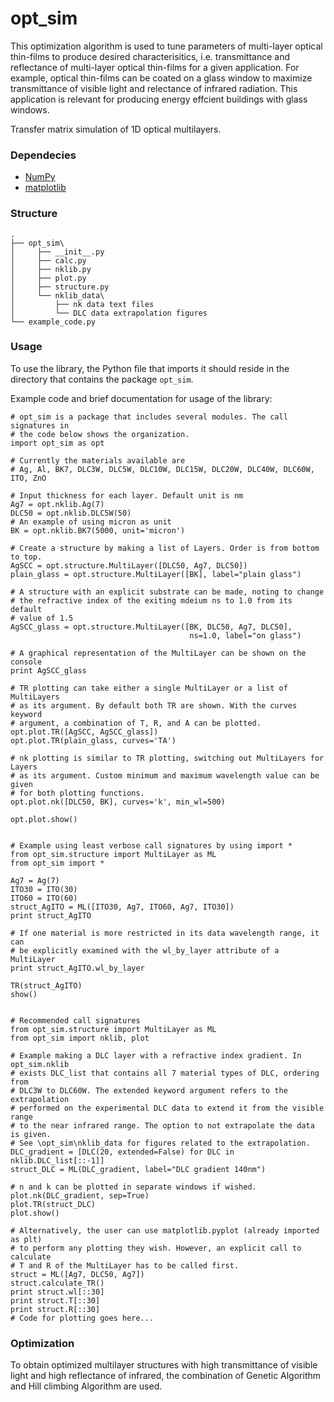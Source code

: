 # opt_sim 
This optimization algorithm is used to tune parameters of multi-layer optical thin-films to produce desired characterisitics, i.e. transmittance and reflectance of multi-layer optical thin-films for a given application. For example, optical thin-films can be coated on a glass window to maximize transmittance of visible light and relectance of infrared radiation. This application is relevant for producing energy effcient buildings with glass windows. 

Transfer matrix simulation of 1D optical multilayers.

### Dependecies

- [NumPy](http://www.numpy.org/)
- [matplotlib](http://matplotlib.org/)

### Structure

```
.
├── opt_sim\
│	  ├── __init__.py
│	  ├── calc.py
│	  ├── nklib.py
│	  ├── plot.py
│	  ├── structure.py
│	  └── nklib_data\
│		  ├── nk data text files
│		  └── DLC data extrapolation figures
└── example_code.py
```

### Usage

To use the library, the Python file that imports it should reside in the directory that contains the package `opt_sim`.

Example code and brief documentation for usage of the library:

```
# opt_sim is a package that includes several modules. The call signatures in
# the code below shows the organization.
import opt_sim as opt

# Currently the materials available are
# Ag, Al, BK7, DLC3W, DLC5W, DLC10W, DLC15W, DLC20W, DLC40W, DLC60W, ITO, ZnO

# Input thickness for each layer. Default unit is nm
Ag7 = opt.nklib.Ag(7)
DLC50 = opt.nklib.DLC5W(50)
# An example of using micron as unit
BK = opt.nklib.BK7(5000, unit='micron')

# Create a structure by making a list of Layers. Order is from bottom to top.
AgSCC = opt.structure.MultiLayer([DLC50, Ag7, DLC50])
plain_glass = opt.structure.MultiLayer([BK], label="plain glass")

# A structure with an explicit substrate can be made, noting to change
# the refractive index of the exiting mdeium ns to 1.0 from its default
# value of 1.5
AgSCC_glass = opt.structure.MultiLayer([BK, DLC50, Ag7, DLC50],
                                        ns=1.0, label="on glass")

# A graphical representation of the MultiLayer can be shown on the console
print AgSCC_glass

# TR plotting can take either a single MultiLayer or a list of MultiLayers
# as its argument. By default both TR are shown. With the curves keyword
# argument, a combination of T, R, and A can be plotted.
opt.plot.TR([AgSCC, AgSCC_glass])
opt.plot.TR(plain_glass, curves='TA')

# nk plotting is similar to TR plotting, switching out MultiLayers for Layers
# as its argument. Custom minimum and maximum wavelength value can be given
# for both plotting functions.
opt.plot.nk([DLC50, BK], curves='k', min_wl=500)

opt.plot.show()


# Example using least verbose call signatures by using import *
from opt_sim.structure import MultiLayer as ML
from opt_sim import *

Ag7 = Ag(7)
ITO30 = ITO(30)
ITO60 = ITO(60)
struct_AgITO = ML([ITO30, Ag7, ITO60, Ag7, ITO30])
print struct_AgITO

# If one material is more restricted in its data wavelength range, it can
# be explicitly examined with the wl_by_layer attribute of a MultiLayer
print struct_AgITO.wl_by_layer

TR(struct_AgITO)
show()


# Recommended call signatures
from opt_sim.structure import MultiLayer as ML
from opt_sim import nklib, plot

# Example making a DLC layer with a refractive index gradient. In opt_sim.nklib
# exists DLC_list that contains all 7 material types of DLC, ordering from
# DLC3W to DLC60W. The extended keyword argument refers to the extrapolation
# performed on the experimental DLC data to extend it from the visible range
# to the near infrared range. The option to not extrapolate the data is given.
# See \opt_sim\nklib_data for figures related to the extrapolation.
DLC_gradient = [DLC(20, extended=False) for DLC in nklib.DLC_list[::-1]]
struct_DLC = ML(DLC_gradient, label="DLC gradient 140nm")

# n and k can be plotted in separate windows if wished.
plot.nk(DLC_gradient, sep=True)
plot.TR(struct_DLC)
plot.show()

# Alternatively, the user can use matplotlib.pyplot (already imported as plt)
# to perform any plotting they wish. However, an explicit call to calculate
# T and R of the MultiLayer has to be called first.
struct = ML([Ag7, DLC50, Ag7])
struct.calculate_TR()
print struct.wl[::30]
print struct.T[::30]
print struct.R[::30]
# Code for plotting goes here...
```
### Optimization 

To obtain optimized multilayer structures with high transmittance of visible light and high reflectance of infrared, the combination of Genetic Algorithm and Hill climbing Algorithm are used.
